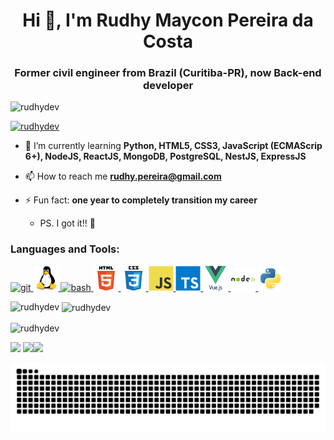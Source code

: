 <h1 align="center">Hi 👋, I'm Rudhy Maycon Pereira da Costa</h1>
<h3 align="center">Former civil engineer from Brazil (Curitiba-PR), now Back-end developer</h3>

<p align="left"> <img src="https://komarev.com/ghpvc/?username=rudhydev&label=Profile%20views&color=0e75b6&style=flat" alt="rudhydev" /> </p>

<p align="left"> <a href="https://github.com/ryo-ma/github-profile-trophy"><img src="https://github-profile-trophy.vercel.app/?username=rudhydev" alt="rudhydev" /></a> </p>


- 🌱 I’m currently learning **Python, HTML5, CSS3, JavaScript (ECMAScrip 6+), NodeJS, ReactJS, MongoDB, PostgreSQL, NestJS, ExpressJS**

- 📫 How to reach me **rudhy.pereira@gmail.com**

- ⚡ Fun fact: **one year to completely transition my career**
  - PS. I got it!! 🕺



<h3 align="left">Languages and Tools:</h3>
<p align="left"><a href="https://git-scm.com/" target="_blank"> <img src="https://www.vectorlogo.zone/logos/git-scm/git-scm-icon.svg" alt="git" width="40" height="40"/> </a>  
<a href="https://www.linux.org/" target="_blank"> <img src="https://raw.githubusercontent.com/devicons/devicon/master/icons/linux/linux-original.svg" alt="linux" width="40" height="40"/> </a> 
<a href="https://www.gnu.org/software/bash/" target="_blank"> <img src="https://www.vectorlogo.zone/logos/gnu_bash/gnu_bash-icon.svg" alt="bash" width="40" height="40"/> </a>
<a href="https://www.w3.org/html/" target="_blank"> <img src="https://raw.githubusercontent.com/devicons/devicon/master/icons/html5/html5-original-wordmark.svg" alt="html5" width="40" height="40"/> </a>
<a href="https://www.w3schools.com/css/" target="_blank"> <img src="https://raw.githubusercontent.com/devicons/devicon/master/icons/css3/css3-original-wordmark.svg" alt="css3" width="40" height="40"/> </a>
<a href="https://developer.mozilla.org/en-US/docs/Web/JavaScript" target="_blank"> <img src="https://raw.githubusercontent.com/devicons/devicon/master/icons/javascript/javascript-original.svg" alt="javascript" width="40" height="40"/> </a>
<a href="https://www.typescriptlang.org/" target="_blank"> <img src="https://raw.githubusercontent.com/devicons/devicon/master/icons/typescript/typescript-original.svg" alt="typescript" width="40" height="40"/> </a>
<a href="https://vuejs.org/" target="_blank"> <img src="https://raw.githubusercontent.com/devicons/devicon/master/icons/vuejs/vuejs-original-wordmark.svg" alt="vuejs" width="40" height="40"/> </a>
<a href="https://nodejs.org" target="_blank"> <img src="https://raw.githubusercontent.com/devicons/devicon/master/icons/nodejs/nodejs-original-wordmark.svg" alt="nodejs" width="40" height="40"/> </a>
<a href="https://www.python.org" target="_blank"> <img src="https://raw.githubusercontent.com/devicons/devicon/master/icons/python/python-original.svg" alt="python" width="40" height="40"/> </a></p>


<p><img align="left" src="https://github-readme-stats.vercel.app/api/top-langs?username=rudhydev&show_icons=true&locale=en&layout=compact" alt="rudhydev" /></p>

<p>&nbsp;<img align="center" src="https://github-readme-stats.vercel.app/api?username=rudhydev&show_icons=true&locale=en" alt="rudhydev" /></p>

<p><img align="center" src="https://github-readme-streak-stats.herokuapp.com/?user=rudhydev&" alt="rudhydev" /></p>




[<img src = "https://img.shields.io/badge/instagram-%23E4405F.svg?&style=for-the-badge&logo=instagram&logoColor=white">](https://www.instagram.com/rudhydev/) [<img src="https://img.shields.io/badge/linkedin-%230077B5.svg?&style=for-the-badge&logo=linkedin&logoColor=white" />](https://www.linkedin.com/in/rudhycosta)[<img src="https://img.shields.io/badge/-gmail-2EC866?style=for-the-badge&logo=gmail&logoColor=white" />](mailto:rudhy.pereira@gmail.com)

![Snake animation](https://github.com/RudhyDev/RudhyDev/blob/output/github-contribution-grid-snake.svg)




